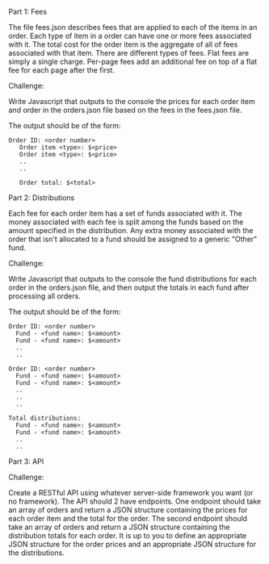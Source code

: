 Part 1: Fees

The file fees.json describes fees that are applied to each of the items in an order. Each type of item in a order can have one or more fees associated with it.
The total cost for the order item is the aggregate of all of fees associated with that item. There are different types of fees. Flat fees are simply a single charge. Per-page fees add an additional fee on top of a flat fee for each page after the first.

Challenge:

Write Javascript that outputs to the console the prices for each order item and order in the orders.json file based on the fees in the fees.json file. 

The output should be of the form:  
```
Order ID: <order number>  
   Order item <type>: $<price>
   Order item <type>: $<price>
   ..
   ..

   Order total: $<total>
```

Part 2: Distributions

Each fee for each order item has a set of funds associated with it. The money associated with each fee is split among the funds based on the amount specified in the distribution. Any extra money associated with the order that isn't allocated to a fund should be assigned to a generic "Other" fund.

Challenge:

Write Javascript that outputs to the console the fund distributions for each order in the orders.json file, and then output the totals in each fund after processing all orders.

The output should be of the form:  
```
Order ID: <order number>  
  Fund - <fund name>: $<amount>
  Fund - <fund name>: $<amount>
  ..  
  ..  

Order ID: <order number>
  Fund - <fund name>: $<amount>
  Fund - <fund name>: $<amount>
  ..  
  ..  
  ..  

Total distributions:
  Fund - <fund name>: $<amount>
  Fund - <fund name>: $<amount>
  ..  
  ..  
```

Part 3: API

Challenge:

Create a RESTful API using whatever server-side framework you want (or no framework). The API should 2 have endpoints. One endpoint should take an array of orders and return a JSON structure containing the prices for each order item and the total for the order.  The second endpoint should take an array of orders and return a JSON structure containing the distribution totals for each order. It is up to you to define an appropriate JSON structure for the order prices and an appropriate JSON structure for the distributions.
